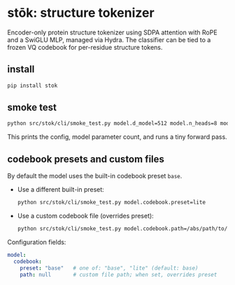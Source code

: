 # stōk: structure tokenizer

Encoder-only protein structure tokenizer using SDPA attention with RoPE and a SwiGLU MLP, managed via Hydra. The classifier can be tied to a frozen VQ codebook for per-residue structure tokens.

## install

```bash
pip install stok
```

## smoke test

```bash
python src/stok/cli/smoke_test.py model.d_model=512 model.n_heads=8 model.n_layers=6
```

This prints the config, model parameter count, and runs a tiny forward pass.

## codebook presets and custom files

By default the model uses the built-in codebook preset `base`.

- Use a different built-in preset:

  ```bash
  python src/stok/cli/smoke_test.py model.codebook.preset=lite
  ```

- Use a custom codebook file (overrides preset):

  ```bash
  python src/stok/cli/smoke_test.py model.codebook.path=/abs/path/to/codebook.pt
  ```

Configuration fields:

```yaml
model:
  codebook:
    preset: "base"   # one of: "base", "lite" (default: base)
    path: null       # custom file path; when set, overrides preset
```
